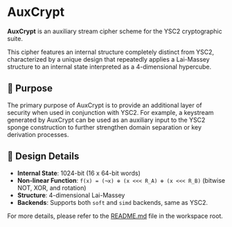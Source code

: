 # AuxCrypt

**AuxCrypt** is an auxiliary stream cipher scheme for the YSC2 cryptographic suite.

This cipher features an internal structure completely distinct from YSC2, characterized by a unique design that repeatedly applies a Lai-Massey structure to an internal state interpreted as a 4-dimensional hypercube.

## 🚀 Purpose

The primary purpose of AuxCrypt is to provide an additional layer of security when used in conjunction with YSC2. For example, a keystream generated by AuxCrypt can be used as an auxiliary input to the YSC2 sponge construction to further strengthen domain separation or key derivation processes.

## 📖 Design Details

- **Internal State**: 1024-bit (16 x 64-bit words)
- **Non-linear Function**: `f(x) = (¬x) ⊕ (x <<< R_A) ⊕ (x <<< R_B)` (bitwise NOT, XOR, and rotation)
- **Structure**: 4-dimensional Lai-Massey
- **Backends**: Supports both `soft` and `simd` backends, same as YSC2.

For more details, please refer to the [README.md](../README.md) file in the workspace root.